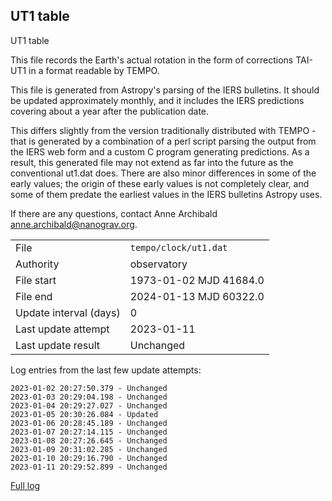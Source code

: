 
## UT1 table

UT1 table

This file records the Earth's actual rotation in the form of
corrections TAI-UT1 in a format readable by TEMPO.

This file is generated from Astropy's parsing of the IERS
bulletins. It should be updated approximately monthly, and it
includes the IERS predictions covering about a year after the
publication date.

This differs slightly from the version traditionally distributed
with TEMPO - that is generated by a combination of a perl script
parsing the output from the IERS web form and a custom C program
generating predictions. As a result, this generated file may not
extend as far into the future as the conventional ut1.dat does.
There are also minor differences in some of the early values; the
origin of these early values is not completely clear, and some of
them predate the earliest values in the IERS bulletins Astropy uses.

If there are any questions, contact Anne Archibald
<anne.archibald@nanograv.org>.

|     |     |
|:--- |:--- |
| File | `tempo/clock/ut1.dat` |
| Authority | observatory |
| File start | 1973-01-02 MJD 41684.0 |
| File end | 2024-01-13 MJD 60322.0 |
| Update interval (days) | 0 |
| Last update attempt | 2023-01-11 |
| Last update result | Unchanged |

Log entries from the last few update attempts:
```
2023-01-02 20:27:50.379 - Unchanged
2023-01-03 20:29:04.198 - Unchanged
2023-01-04 20:29:27.027 - Unchanged
2023-01-05 20:30:26.084 - Updated
2023-01-06 20:28:45.189 - Unchanged
2023-01-07 20:27:14.115 - Unchanged
2023-01-08 20:27:26.645 - Unchanged
2023-01-09 20:31:02.285 - Unchanged
2023-01-10 20:29:16.790 - Unchanged
2023-01-11 20:29:52.899 - Unchanged
```
[Full log](https://raw.githubusercontent.com/ipta/pulsar-clock-corrections/main/log/tempo/clock/ut1.dat.log)
